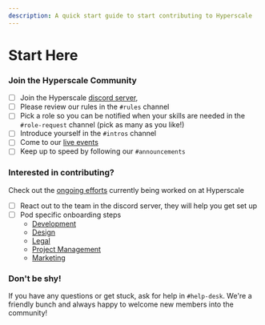 ```yaml
---
description: A quick start guide to start contributing to Hyperscale
---
```


# Start Here

### &#x20;Join the Hyperscale Community

* [ ] Join the Hyperscale [discord server](https://discord.gg/D9jV7bFS4Y),&#x20;
* [ ] Please review our rules in the `#rules` channel
* [ ] Pick a role so you can be notified when your skills are needed in the `#role-request` channel (pick as many as you like!)
* [ ] Introduce yourself in the `#intros` channel
* [ ] Come to our [live events](../resources/events.md)
* [ ] Keep up to speed by following our `#announcements`

### Interested in contributing?&#x20;

Check out the [ongoing efforts](ongoing-efforts.md) currently being worked on at Hyperscale

* [ ] React out to the team in the discord server, they will help you get set up
* [ ] Pod specific onboarding steps
  * [Development](roles/development.md)
  * [Design](roles/design.md)
  * [Legal](roles/legal.md)
  * [Project Management](roles/project-management.md)
  * [Marketing](roles/marketing.md)

### Don't be shy!

If you have any questions or get stuck, ask for help in `#help-desk`. We're a friendly bunch and always happy to welcome new members into the community!
